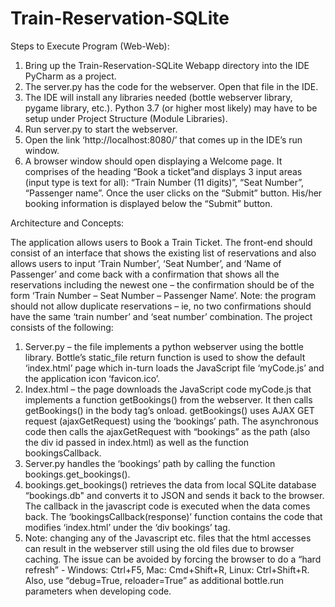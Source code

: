 # Train-Reservation-SQLite
Steps to Execute Program (Web-Web):

1.	Bring up the Train-Reservation-SQLite Webapp directory into the IDE PyCharm as a project. 
2.	The server.py has the code for the webserver. Open that file in the IDE. 
3.	The IDE will install any libraries needed (bottle webserver library, pygame library, etc.). Python 3.7 (or higher most likely) may have to be setup under Project Structure (Module Libraries). 
4.	Run server.py to start the webserver. 
5.	Open the link ‘http://localhost:8080/’ that comes up in the IDE’s run window. 
6.	A browser window should open displaying a Welcome page. It comprises of the heading “Book a ticket”and displays 3 input areas (input type is text for all): “Train Number (11 digits)”, “Seat Number”, “Passenger name”. Once the user clicks on the “Submit” button. His/her booking information is displayed below the “Submit” button.


Architecture and Concepts:

The application allows users to Book a Train Ticket. The front-end should consist of an interface
that shows the existing list of reservations and also allows users to input ‘Train Number’, ‘Seat
Number’, and ‘Name of Passenger’ and come back with a confirmation that shows all the
reservations including the newest one – the confirmation should be of the form ‘Train Number
– Seat Number – Passenger Name’. Note: the program should not allow duplicate reservations
– ie, no two confirmations should have the same ‘train number’ and ‘seat number’
combination. The project consists of the following:

1.	Server.py – the file implements a python webserver using the bottle library. Bottle’s static_file return function is used to show the default ‘index.html’ page which in-turn loads the JavaScript file ‘myCode.js’ and the application icon ‘favicon.ico’. 
2.	Index.html – the page downloads the JavaScript code myCode.js that implements a function getBookings() from the webserver. It then calls getBookings() in the body tag’s onload. getBookings() uses AJAX GET request (ajaxGetRequest) using the ‘bookings’ path. The asynchronous code then calls the ajaxGetRequest with “bookings” as the path (also the div id passed in index.html) as well as the function bookingsCallback. 
3.	Server.py handles the ‘bookings’ path by calling the function bookings.get_bookings().
4.	bookings.get_bookings() retrieves the data from local SQLite database “bookings.db" and converts it to JSON and sends it back to the browser. The callback in the javascript code is executed when the data comes back. The ‘bookingsCallback(response)’ function contains the code that modifies ‘index.html’ under the ‘div bookings’ tag.
5.	Note: changing any of the Javascript etc. files that the html accesses can result in the webserver still using the old files due to browser caching. The issue can be avoided by forcing the browser to do a “hard refresh” - Windows: Ctrl+F5, Mac: Cmd+Shift+R, Linux: Ctrl+Shift+R. Also, use “debug=True, reloader=True” as additional bottle.run parameters when developing code.
